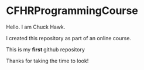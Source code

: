 # CFHRProgrammingCourse
<p> Hello. I am Chuck Hawk. </p> 
<p> I created this repository as part of an online course.  </p> 
<p> This is my <b> first </b> github repository </p>
<p> Thanks for taking the time to look! </p>
